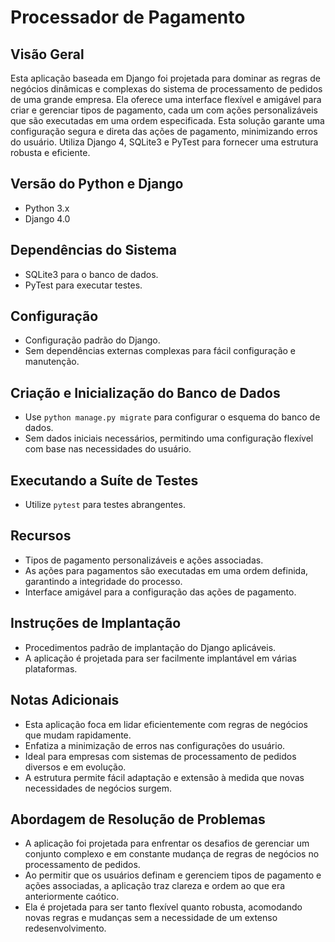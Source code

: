 # Processador de Pagamento

## Visão Geral
Esta aplicação baseada em Django foi projetada para dominar as regras de negócios dinâmicas e complexas do sistema de processamento de pedidos de uma grande empresa. Ela oferece uma interface flexível e amigável para criar e gerenciar tipos de pagamento, cada um com ações personalizáveis que são executadas em uma ordem especificada. Esta solução garante uma configuração segura e direta das ações de pagamento, minimizando erros do usuário. Utiliza Django 4, SQLite3 e PyTest para fornecer uma estrutura robusta e eficiente.

## Versão do Python e Django
- Python 3.x
- Django 4.0

## Dependências do Sistema
- SQLite3 para o banco de dados.
- PyTest para executar testes.

## Configuração
- Configuração padrão do Django.
- Sem dependências externas complexas para fácil configuração e manutenção.

## Criação e Inicialização do Banco de Dados
- Use `python manage.py migrate` para configurar o esquema do banco de dados.
- Sem dados iniciais necessários, permitindo uma configuração flexível com base nas necessidades do usuário.

## Executando a Suíte de Testes
- Utilize `pytest` para testes abrangentes.

## Recursos
- Tipos de pagamento personalizáveis e ações associadas.
- As ações para pagamentos são executadas em uma ordem definida, garantindo a integridade do processo.
- Interface amigável para a configuração das ações de pagamento.

## Instruções de Implantação
- Procedimentos padrão de implantação do Django aplicáveis.
- A aplicação é projetada para ser facilmente implantável em várias plataformas.

## Notas Adicionais
- Esta aplicação foca em lidar eficientemente com regras de negócios que mudam rapidamente.
- Enfatiza a minimização de erros nas configurações do usuário.
- Ideal para empresas com sistemas de processamento de pedidos diversos e em evolução.
- A estrutura permite fácil adaptação e extensão à medida que novas necessidades de negócios surgem.

## Abordagem de Resolução de Problemas
- A aplicação foi projetada para enfrentar os desafios de gerenciar um conjunto complexo e em constante mudança de regras de negócios no processamento de pedidos.
- Ao permitir que os usuários definam e gerenciem tipos de pagamento e ações associadas, a aplicação traz clareza e ordem ao que era anteriormente caótico.
- Ela é projetada para ser tanto flexível quanto robusta, acomodando novas regras e mudanças sem a necessidade de um extenso redesenvolvimento.